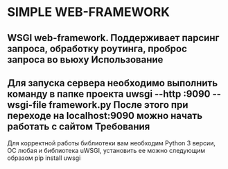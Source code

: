 SIMPLE WEB-FRAMEWORK
=======================

WSGI web-framework. Поддерживает парсинг запроса, обработку роутинга, проброс запроса во вьюху
Использование
---------------
Для запуска сервера необходимо выполнить команду в папке проекта
    uwsgi --http :9090 --wsgi-file framework.py
После этого при переходе на localhost:9090 можно начать работать с сайтом
Требования
------------
Для корректной работы библиотеки вам необходим Python 3 версии, ОС любая и библиотека uWSGI,
установить ее можно следующим образом
    pip install uwsgi